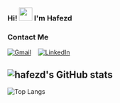 ### Hi! <img src="https://raw.githubusercontent.com/iampavangandhi/iampavangandhi/master/gifs/Hi.gif" width="30px"> I'm Hafezd

### Contact Me
[<img alt="Gmail" src="https://img.shields.io/badge/Gmail-D14836?style=for-the-badge&logo=gmail&logoColor=white" />](https://mail.google.com/mail/?view=cm&fs=1&to=hafezdeldaffa9@gmail.com) &nbsp;&nbsp; [<img alt="LinkedIn" src="https://img.shields.io/badge/linkedin-%230077B5.svg?style=for-the-badge&logo=linkedin&logoColor=white"/>](https://linkedin.com/in/hafezdeldaffa)

![hafezd's GitHub stats](https://github-readme-stats.vercel.app/api?username=hafezdeldaffa&show_icons=true&theme=radical)
---
![Top Langs](https://github-readme-stats.vercel.app/api/top-langs/?username=hafezdeldaffa&layout=compact&theme=radical)



<!---
hafezdeldaffa/hafezdeldaffa is a ✨ special ✨ repository because its `README.md` (this file) appears on your GitHub profile.
You can click the Preview link to take a look at your changes.
--->

